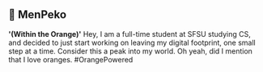 ## 🍊 MenPeko

**'(Within the Orange)'**
Hey, I am a full-time student at SFSU studying CS, and decided to just start working on leaving my digital footprint, one small step at a time. Consider this a peak into my world. Oh yeah, did I mention that I love oranges. #OrangePowered
